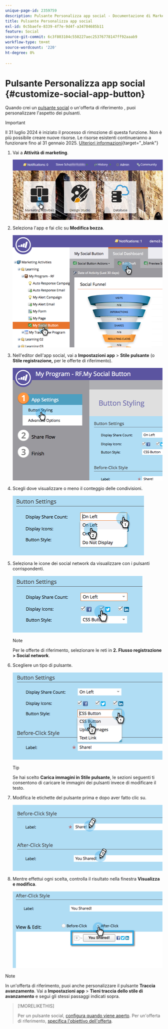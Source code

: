 ```yaml
---
unique-page-id: 2359759
description: Pulsante Personalizza app social - Documentazione di Marketo - Documentazione del prodotto
title: Pulsante Personalizza app social
exl-id: 0c5baefe-8339-4f7e-9d4f-a34704685b11
feature: Social
source-git-commit: 6c3f803104c550227aec25376778147ff92aaab9
workflow-type: tm+mt
source-wordcount: '220'
ht-degree: 0%

---
```


# Pulsante Personalizza app social {#customize-social-app-button}

Quando crei un [pulsante social](/help/marketo/product-docs/demand-generation/landing-pages/free-form-landing-pages/add-a-social-button-to-a-free-form-landing-page.md) o un&#39;offerta di riferimento [](/help/marketo/product-docs/demand-generation/social/referral-offers/create-a-referral-offer.md), puoi personalizzare l&#39;aspetto dei pulsanti.

>[!IMPORTANT]
>
>Il 31 luglio 2024 è iniziato il processo di rimozione di questa funzione. Non è più possibile creare nuove risorse. Le risorse esistenti continueranno a funzionare fino al 31 gennaio 2025. [Ulteriori informazioni](https://nation.marketo.com/t5/employee-blogs/marketo-engage-social-features-deprecation/ba-p/351977){target="_blank"}

1. Vai a **Attività di marketing**.

   ![](assets/login-marketing-activities.png)

1. Seleziona l&#39;app e fai clic su **Modifica bozza**.

   ![](assets/image2014-9-23-17-3a3-3a34.png)

1. Nell&#39;editor dell&#39;app social, vai a **Impostazioni app** > **Stile pulsante** (o **Stile registrazione,** per le offerte di riferimento).

   ![](assets/image2014-9-23-17-3a3-3a57.png)

1. Scegli dove visualizzare o meno il conteggio delle condivisioni.

   ![](assets/image2014-9-23-17-3a4-3a10.png)

1. Seleziona le icone dei social network da visualizzare con i pulsanti corrispondenti.

   ![](assets/image2014-9-23-17-3a4-3a22.png)

   >[!NOTE]
   >
   >Per le offerte di riferimento, selezionare le reti in **2. Flusso registrazione > Social network**.

1. Scegliere un tipo di pulsante.

   ![](assets/image2014-9-23-17-3a4-3a50.png)

   >[!TIP]
   >
   >Se hai scelto **Carica immagini in Stile pulsante**, le sezioni seguenti ti consentono di caricare le immagini dei pulsanti invece di modificare il testo.

1. Modifica le etichette del pulsante prima e dopo aver fatto clic su.

   ![](assets/image2014-9-23-17-3a5-3a30.png)

1. Mentre effettui ogni scelta, controlla il risultato nella finestra **Visualizza e modifica**.

   ![](assets/image2014-9-23-17-3a5-3a42.png)

>[!NOTE]
>
>In un&#39;offerta di riferimento, puoi anche personalizzare il pulsante **Traccia avanzamento**. Vai a **Impostazioni app** > **Tieni traccia dello stile di avanzamento** e segui gli stessi passaggi indicati sopra.

>[!MORELIKETHIS]
>
>Per un pulsante social, [configura quando viene aperto](/help/marketo/product-docs/demand-generation/social/configuring-social-actions/configure-when-social-button-opens.md). Per un&#39;offerta di riferimento, [specifica l&#39;obiettivo dell&#39;offerta](/help/marketo/product-docs/demand-generation/social/referral-offers/specify-goal-for-referral-offer.md).
